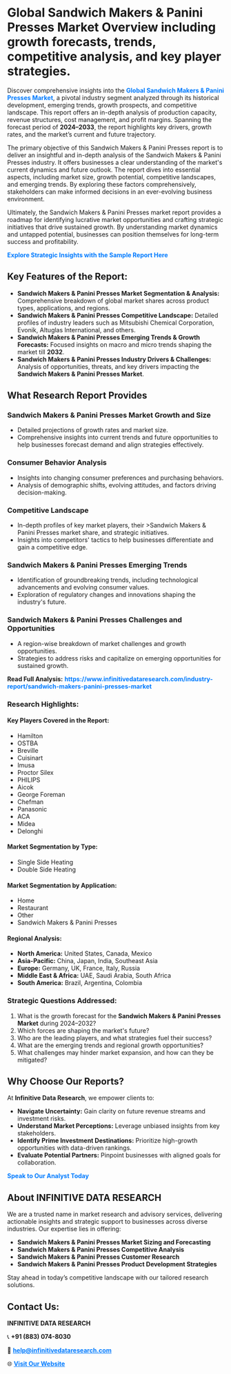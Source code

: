 <h1>Global Sandwich Makers & Panini Presses Market Overview including growth forecasts, trends, competitive analysis, and key player strategies.</h1>
<p>
Discover comprehensive insights into the 
<a href="https://www.infinitivedataresearch.com/industry-report/sandwich-makers-panini-presses-market" rel="dofollow" style="color: #007BFF; text-decoration: none;"><strong>Global Sandwich Makers & Panini Presses Market</strong></a>, a pivotal industry segment analyzed through its historical development, emerging trends, growth prospects, and competitive landscape. This report offers an in-depth analysis of production capacity, revenue structures, cost management, and profit margins. Spanning the forecast period of <strong>2024–2033</strong>, the report highlights key drivers, growth rates, and the market’s current and future trajectory.
</p>
<p>
The primary objective of this Sandwich Makers & Panini Presses report is to deliver an insightful and in-depth analysis of the Sandwich Makers & Panini Presses industry. It offers businesses a clear understanding of the market's current dynamics and future outlook. The report dives into essential aspects, including market size, growth potential, competitive landscapes, and emerging trends. By exploring these factors comprehensively, stakeholders can make informed decisions in an ever-evolving business environment.
</p>
<p>
Ultimately, the Sandwich Makers & Panini Presses market report provides a roadmap for identifying lucrative market opportunities and crafting strategic initiatives that drive sustained growth. By understanding market dynamics and untapped potential, businesses can position themselves for long-term success and profitability.
</p>
<p>
<a href="https://www.infinitivedataresearch.com/request-sample/reportId=103717" style="color: #007BFF; text-decoration: none;"><strong>Explore Strategic Insights with the Sample Report Here</strong></a>
</p>

<h2>Key Features of the Report:</h2>
<ul>
<li><strong>Sandwich Makers & Panini Presses Market Segmentation & Analysis:</strong> Comprehensive breakdown of global market shares across product types, applications, and regions.</li>
<li><strong>Sandwich Makers & Panini Presses Competitive Landscape:</strong> Detailed profiles of industry leaders such as Mitsubishi Chemical Corporation, Evonik, Altuglas International, and others.</li>
<li><strong>Sandwich Makers & Panini Presses Emerging Trends & Growth Forecasts:</strong> Focused insights on macro and micro trends shaping the market till <strong>2032</strong>.</li>
<li><strong>Sandwich Makers & Panini Presses Industry Drivers & Challenges:</strong> Analysis of opportunities, threats, and key drivers impacting the <strong>Sandwich Makers & Panini Presses Market</strong>.</li>
</ul>

<h2>What Research Report Provides</h2>
<h3>Sandwich Makers & Panini Presses Market Growth and Size</h3>
<ul>
<li>Detailed projections of growth rates and market size.</li>
<li>Comprehensive insights into current trends and future opportunities to help businesses forecast demand and align strategies effectively.</li>
</ul>

<h3>Consumer Behavior Analysis</h3>
<ul>
<li>Insights into changing consumer preferences and purchasing behaviors.</li>
<li>Analysis of demographic shifts, evolving attitudes, and factors driving decision-making.</li>
</ul>

<h3>Competitive Landscape</h3>
<ul>
<li>In-depth profiles of key market players, their >Sandwich Makers & Panini Presses market share, and strategic initiatives.</li>
<li>Insights into competitors' tactics to help businesses differentiate and gain a competitive edge.</li>
</ul>

<h3>Sandwich Makers & Panini Presses Emerging Trends</h3>
<ul>
<li>Identification of groundbreaking trends, including technological advancements and evolving consumer values.</li>
<li>Exploration of regulatory changes and innovations shaping the industry's future.</li>
</ul>

<h3>Sandwich Makers & Panini Presses Challenges and Opportunities</h3>
<ul>
<li>A region-wise breakdown of market challenges and growth opportunities.</li>
<li>Strategies to address risks and capitalize on emerging opportunities for sustained growth.</li>
</ul>
<p><strong>Read Full Analysis:</strong> <a href="https://www.infinitivedataresearch.com/industry-report/sandwich-makers-panini-presses-market" rel="dofollow" style="color: #007BFF; text-decoration: none;"><strong>https://www.infinitivedataresearch.com/industry-report/sandwich-makers-panini-presses-market</strong></a></p>
<h3>Research Highlights:</h3>
<h4>Key Players Covered in the Report:</h4>
<ul><li>Hamilton</li><li>OSTBA</li><li>Breville</li><li>Cuisinart</li><li>Imusa</li><li>Proctor Silex</li><li>PHILIPS</li><li>Aicok</li><li>George Foreman</li><li>Chefman</li><li>Panasonic</li><li>ACA</li><li>Midea</li><li>Delonghi</li></ul>
<h4>Market Segmentation by Type:</h4>
<ul><li>Single Side Heating</li><li>Double Side Heating</li></ul>
<h4>Market Segmentation by Application:</h4>
<ul><li>Home</li><li>Restaurant</li><li>Other</li><li>Sandwich Makers &amp; Panini Presses</li></ul>

<h4>Regional Analysis:</h4>
<ul>
<li><strong>North America:</strong> United States, Canada, Mexico</li>
<li><strong>Asia-Pacific:</strong> China, Japan, India, Southeast Asia</li>
<li><strong>Europe:</strong> Germany, UK, France, Italy, Russia</li>
<li><strong>Middle East & Africa:</strong> UAE, Saudi Arabia, South Africa</li>
<li><strong>South America:</strong> Brazil, Argentina, Colombia</li>
</ul>

<h3>Strategic Questions Addressed:</h3>
<ol>
<li>What is the growth forecast for the <strong>Sandwich Makers & Panini Presses Market</strong> during 2024–2032?</li>
<li>Which forces are shaping the market's future?</li>
<li>Who are the leading players, and what strategies fuel their success?</li>
<li>What are the emerging trends and regional growth opportunities?</li>
<li>What challenges may hinder market expansion, and how can they be mitigated?</li>
</ol>

<h2>Why Choose Our Reports?</h2>
<p>At <strong>Infinitive Data Research</strong>, we empower clients to:</p>
<ul>
<li><strong>Navigate Uncertainty:</strong> Gain clarity on future revenue streams and investment risks.</li>
<li><strong>Understand Market Perceptions:</strong> Leverage unbiased insights from key stakeholders.</li>
<li><strong>Identify Prime Investment Destinations:</strong> Prioritize high-growth opportunities with data-driven rankings.</li>
<li><strong>Evaluate Potential Partners:</strong> Pinpoint businesses with aligned goals for collaboration.</li>
</ul>
<p><a href="https://www.infinitivedataresearch.com/industry-report/sandwich-makers-panini-presses-market" rel="dofollow" style="color: #007BFF; text-decoration: none;"><strong>Speak to Our Analyst Today</strong></a></p>

<h2>About INFINITIVE DATA RESEARCH</h2>
<p>We are a trusted name in market research and advisory services, delivering actionable insights and strategic support to businesses across diverse industries. Our expertise lies in offering:</p>
<ul>
<li><strong>Sandwich Makers & Panini Presses Market Sizing and Forecasting</strong></li>
<li><strong>Sandwich Makers & Panini Presses Competitive Analysis</strong></li>
<li><strong>Sandwich Makers & Panini Presses Customer Research</strong></li>
<li><strong>Sandwich Makers & Panini Presses Product Development Strategies</strong></li>
</ul>
<p>Stay ahead in today’s competitive landscape with our tailored research solutions.</p>

<h2>Contact Us:</h2>
<p><strong>INFINITIVE DATA RESEARCH</strong></p>
<p>📞 <strong>+91 (883) 074-8030</strong></p>
<p>📧 <strong><a href="mailto:help@infinitivedataresearch.com" style="color: #007BFF;">help@infinitivedataresearch.com</a></strong></p>
<p>🌐 <strong><a href="https://www.infinitivedataresearch.com" rel="dofollow" style="color: #007BFF;">Visit Our Website</a></strong></p>